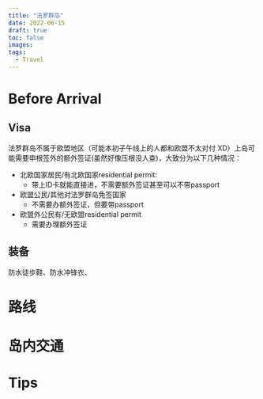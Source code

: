 ```yaml
---
title: "法罗群岛"
date: 2022-06-15
draft: true
toc: false
images:
tags:
  - Travel
---
```


# Before Arrival
## Visa

法罗群岛不属于欧盟地区（可能本初子午线上的人都和欧盟不太对付 XD）上岛可能需要申根签外的额外签证(虽然好像压根没人查)，大致分为以下几种情况：
- 北欧国家居民/有北欧国家residential permit:
  - 带上ID卡就能直接进，不需要额外签证甚至可以不带passport
- 欧盟公民/其他对法罗群岛免签国家
  - 不需要办额外签证，但要带passport
- 欧盟外公民有/无欧盟residential permit
  - 需要办理额外签证

## 装备

防水徒步鞋、防水冲锋衣、

# 路线


# 岛内交通

# Tips
